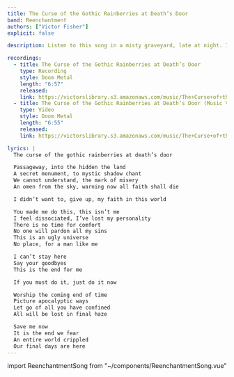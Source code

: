 ```yaml
---
title: The Curse of the Gothic Rainberries at Death’s Door
band: Reenchantment
authors: ["Victor Fisher"]
explicit: false

description: Listen to this song in a misty graveyard, late at night. It will allow you to master the dark arts.

recordings:
  - title: The Curse of the Gothic Rainberries at Death’s Door
    type: Recording
    style: Doom Metal
    length: "6:57"
    released: 
    link: https://victorslibrary.s3.amazonaws.com/music/The+Curse+of+the+Gothic+Rainberries+at+Death's+Door/The+Curse+of+the+Gothic+Rainberries+at+Death's+Door.mp3
  - title: The Curse of the Gothic Rainberries at Death’s Door (Music Video)
    type: Video
    style: Doom Metal
    length: "6:55"
    released: 
    link: https://victorslibrary.s3.amazonaws.com/music/The+Curse+of+the+Gothic+Rainberries+at+Death's+Door/The+Curse+of+the+Gothic+Rainberries+at+Deaths+Door.mp4

lyrics: |
  The curse of the gothic rainberries at death’s door

  Passageway, into the hidden the land
  A secret monument, to mystic shadow chant
  We cannot understand, the mark of misery
  An omen from the sky, warning now all faith shall die

  I didn’t want to, give up, my faith in this world

  You made me do this, this isn’t me
  I feel dissociated, I’ve lost my personality
  There is no time for comfort
  No one will pardon all my sins
  This is an ugly universe
  No place, for a man like me

  I can’t stay here
  Say your goodbyes
  This is the end for me

  If you must do it, just do it now

  Worship the coming end of time
  Picture apocalyptic ways
  Let go of all you have confined
  All will be lost in final haze

  Save me now
  It is the end we fear
  An entire world crippled
  Our final days are here
---
```


import ReenchantmentSong from "~/components/ReenchantmentSong.vue"

<ReenchantmentSong :songData="$frontmatter" />